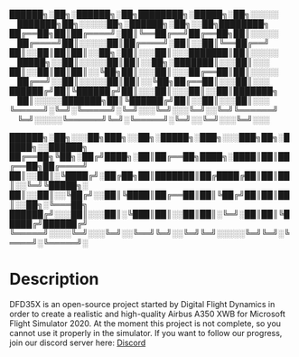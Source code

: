 
██████╗░██╗░██████╗░██╗████████╗░█████╗░██╗░░░░░  ███████╗██╗░░░░░██╗░██████╗░██╗░░██╗████████╗
██╔══██╗██║██╔════╝░██║╚══██╔══╝██╔══██╗██║░░░░░  ██╔════╝██║░░░░░██║██╔════╝░██║░░██║╚══██╔══╝
██║░░██║██║██║░░██╗░██║░░░██║░░░███████║██║░░░░░  █████╗░░██║░░░░░██║██║░░██╗░███████║░░░██║░░░
██║░░██║██║██║░░╚██╗██║░░░██║░░░██╔══██║██║░░░░░  ██╔══╝░░██║░░░░░██║██║░░╚██╗██╔══██║░░░██║░░░
██████╔╝██║╚██████╔╝██║░░░██║░░░██║░░██║███████╗  ██║░░░░░███████╗██║╚██████╔╝██║░░██║░░░██║░░░
╚═════╝░╚═╝░╚═════╝░╚═╝░░░╚═╝░░░╚═╝░░╚═╝╚══════╝  ╚═╝░░░░░╚══════╝╚═╝░╚═════╝░╚═╝░░╚═╝░░░╚═╝░░░

██████╗░██╗░░░██╗███╗░░██╗░█████╗░███╗░░░███╗██╗░█████╗░░██████╗
██╔══██╗╚██╗░██╔╝████╗░██║██╔══██╗████╗░████║██║██╔══██╗██╔════╝
██║░░██║░╚████╔╝░██╔██╗██║███████║██╔████╔██║██║██║░░╚═╝╚█████╗░
██║░░██║░░╚██╔╝░░██║╚████║██╔══██║██║╚██╔╝██║██║██║░░██╗░╚═══██╗
██████╔╝░░░██║░░░██║░╚███║██║░░██║██║░╚═╝░██║██║╚█████╔╝██████╔╝
╚═════╝░░░░╚═╝░░░╚═╝░░╚══╝╚═╝░░╚═╝╚═╝░░░░░╚═╝╚═╝░╚════╝░╚═════╝░

# Description

DFD35X is an open-source project started by Digital Flight Dynamics in order to create a realistic and high-quality Airbus A350 XWB for Microsoft Flight Simulator 2020.
At the moment this project is not complete, so you cannot use it properly in the simulator. If you want to follow our progress, join our discord server here:
[Discord](https://discord.gg/FMhNNHCzPf)

